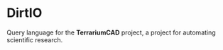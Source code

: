 # DirtIO

Query language for the **TerrariumCAD** project, a project for automating scientific research.
